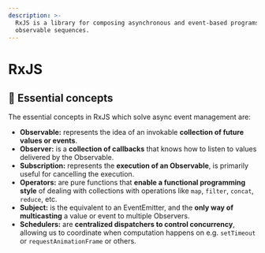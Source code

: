 ```yaml
---
description: >-
  RxJS is a library for composing asynchronous and event-based programs by using
  observable sequences.
---
```


# RxJS

## 🎏 Essential concepts

The essential concepts in RxJS which solve async event management are:

* **Observable:** represents the idea of an invokable **collection of future values or events**.
* **Observer:** is a **collection of callbacks** that knows how to listen to values delivered by the Observable.
* **Subscription:** represents the **execution of an Observable**, is primarily useful for cancelling the execution.
* **Operators:** are pure functions that **enable a functional programming style** of dealing with collections with operations like `map`, `filter`, `concat`, `reduce`, etc.
* **Subject:** is the equivalent to an EventEmitter, and the **only way of multicasting** a value or event to multiple Observers.
* **Schedulers:** are **centralized dispatchers to control concurrency**, allowing us to coordinate when computation happens on e.g. `setTimeout` or `requestAnimationFrame` or others.



